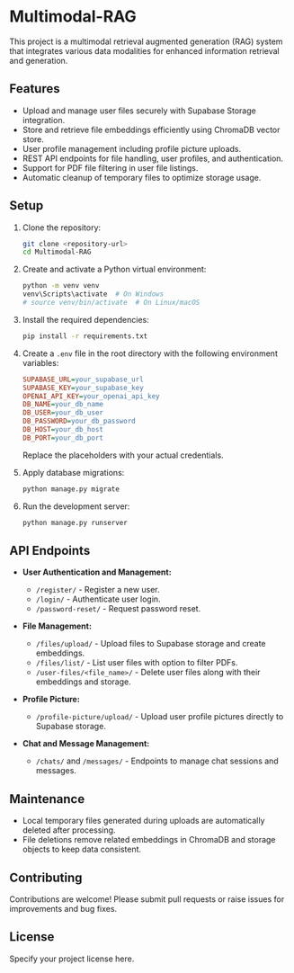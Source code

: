 # Multimodal-RAG

This project is a multimodal retrieval augmented generation (RAG) system that integrates various data modalities for enhanced information retrieval and generation.

## Features

- Upload and manage user files securely with Supabase Storage integration.
- Store and retrieve file embeddings efficiently using ChromaDB vector store.
- User profile management including profile picture uploads.
- REST API endpoints for file handling, user profiles, and authentication.
- Support for PDF file filtering in user file listings.
- Automatic cleanup of temporary files to optimize storage usage.

## Setup

1. Clone the repository:

   ```bash
   git clone <repository-url>
   cd Multimodal-RAG
   ```

2. Create and activate a Python virtual environment:

   ```bash
   python -m venv venv
   venv\Scripts\activate  # On Windows
   # source venv/bin/activate  # On Linux/macOS
   ```

3. Install the required dependencies:

   ```bash
   pip install -r requirements.txt
   ```

4. Create a `.env` file in the root directory with the following environment variables:

   ```ini
   SUPABASE_URL=your_supabase_url
   SUPABASE_KEY=your_supabase_key
   OPENAI_API_KEY=your_openai_api_key
   DB_NAME=your_db_name
   DB_USER=your_db_user
   DB_PASSWORD=your_db_password
   DB_HOST=your_db_host
   DB_PORT=your_db_port
   ```

   Replace the placeholders with your actual credentials.

5. Apply database migrations:

   ```bash
   python manage.py migrate
   ```

6. Run the development server:

   ```bash
   python manage.py runserver
   ```

## API Endpoints

- **User Authentication and Management:**
  - `/register/` - Register a new user.
  - `/login/` - Authenticate user login.
  - `/password-reset/` - Request password reset.
 

- **File Management:**
  - `/files/upload/` - Upload files to Supabase storage and create embeddings.
  - `/files/list/` - List user files with option to filter PDFs.
  - `/user-files/<file_name>/` - Delete user files along with their embeddings and storage.

- **Profile Picture:**
  - `/profile-picture/upload/` - Upload user profile pictures directly to Supabase storage.

- **Chat and Message Management:**
  - `/chats/` and `/messages/` - Endpoints to manage chat sessions and messages.

## Maintenance

- Local temporary files generated during uploads are automatically deleted after processing.
- File deletions remove related embeddings in ChromaDB and storage objects to keep data consistent.

## Contributing

Contributions are welcome! Please submit pull requests or raise issues for improvements and bug fixes.

## License

Specify your project license here.
